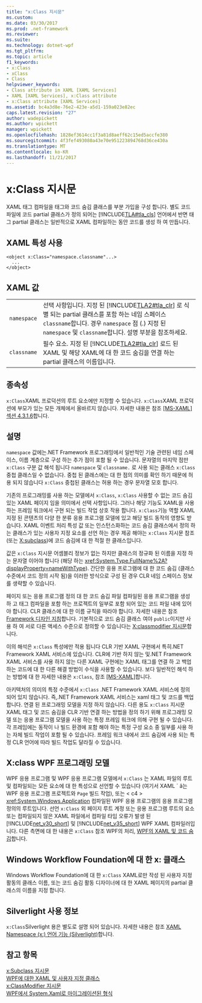 ```yaml
---
title: "x:Class 지시문"
ms.custom: 
ms.date: 03/30/2017
ms.prod: .net-framework
ms.reviewer: 
ms.suite: 
ms.technology: dotnet-wpf
ms.tgt_pltfrm: 
ms.topic: article
f1_keywords:
- x:Class
- xClass
- Class
helpviewer_keywords:
- Class attribute in XAML [XAML Services]
- XAML [XAML Services], x:Class attribute
- x:Class attribute [XAML Services]
ms.assetid: bc4a3d8e-76e2-423e-a5d1-159a023e82ec
caps.latest.revision: "27"
author: wadepickett
ms.author: wpickett
manager: wpickett
ms.openlocfilehash: 1828ef3614cc1f3a81d8aeff62c15ed5accfe380
ms.sourcegitcommit: 4f3fef493080a43e70e951223894768d36ce430a
ms.translationtype: MT
ms.contentlocale: ko-KR
ms.lasthandoff: 11/21/2017
---
```

# <a name="xclass-directive"></a>x:Class 지시문
XAML 태그 컴파일을 태그와 코드 숨김 클래스를 부분 가입을 구성 합니다. 별도 코드 파일에 코드 partial 클래스가 정의 되어는 [!INCLUDE[TLA#tla_cls](../../../includes/tlasharptla-cls-md.md)] 언어에서 반면 태그 partial 클래스는 일반적으로 XAML 컴파일하는 동안 코드를 생성 하 여 만듭니다.  
  
## <a name="xaml-attribute-usage"></a>XAML 특성 사용  
  
```  
<object x:Class="namespace.classname"...>  
  ...  
</object>  
```  
  
## <a name="xaml-values"></a>XAML 값  
  
|||  
|-|-|  
|`namespace`|선택 사항입니다. 지정 된 [!INCLUDE[TLA2#tla_clr](../../../includes/tla2sharptla-clr-md.md)] 로 식별 되는 partial 클래스를 포함 하는 네임 스페이스 `classname`합니다. 경우 `namespace` 점 (.) 지정 된 `namespace` 및 `classname`합니다. 설명 부분을 참조하세요.|  
|`classname`|필수 요소. 지정 된 [!INCLUDE[TLA2#tla_clr](../../../includes/tla2sharptla-clr-md.md)] 로드 된 XAML 및 해당 XAML에 대 한 코드 숨김을 연결 하는 partial 클래스의 이름입니다.|  
  
## <a name="dependencies"></a>종속성  
 `x:Class`XAML 프로덕션의 루트 요소에만 지정할 수 있습니다. `x:Class`XAML 프로덕션에 부모가 있는 모든 개체에서 올바르지 않습니다. 자세한 내용은 참조 [ \[MS-XAML\] 섹션 4.3.1.6](http://go.microsoft.com/fwlink/?LinkId=114525)합니다.  
  
## <a name="remarks"></a>설명  
 `namespace` 값에는.NET Framework 프로그래밍에서 일반적인 기술 관련된 네임 스페이스, 이름 계층으로 구성 하는 추가 점이 포함 될 수 있습니다. 문자열의 마지막 점만 `x:Class` 구분 값 해석 됩니다 `namespace` 및 `classname.` 로 사용 되는 클래스 `x:Class` 중첩 클래스일 수 없습니다. 중첩 된 클래스에는 대 한 점의 의미를 확인 하기 때문에 허용 되지 않습니다 `x:Class` 중첩된 클래스는 허용 하는 경우 문자열 모호 합니다.  
  
 기존의 프로그래밍를 사용 하는 모델에서 `x:Class`, `x:Class` 사용할 수 없는 코드 숨김 있는 XAML 페이지 임을 의미에서 선택 사항입니다. 그러나 해당 기능도 XAML을 사용 하는 프레임 워크에서 구현 되는 빌드 작업 상호 작용 합니다. `x:Class`기능 역할 XAML 지정 된 콘텐츠의 다양 한 분류 응용 프로그램 모델에 있고 해당 빌드 동작의 영향도 받습니다. XAML 이벤트 처리 특성 값 또는 인스턴스화하는 코드 숨김 클래스에서 정의 하는 클래스가 있는 사용자 지정 요소를 선언 하는 경우 제공 해야는 `x:Class` 지시문 참조 (또는 [X:subclass](../../../docs/framework/xaml-services/x-subclass-directive.md))에 코드 숨김에 대 한 적절 한 클래스입니다.  
  
 값은 `x:Class` 지시문 어셈블리 정보가 없는 하지만 클래스의 정규화 된 이름을 지정 하는 문자열 이어야 합니다 (해당 하는 <xref:System.Type.FullName%2A?displayProperty=nameWithType>). 간단한 응용 프로그램에 대 한 코드 숨김 (클래스 수준에서 코드 정의 시작 됨)을 이러한 방식으로 구성 된 경우 CLR 네임 스페이스 정보를 생략할 수 있습니다.  
  
 페이지 또는 응용 프로그램 정의 대 한 코드 숨김 파일 컴파일된 응용 프로그램을 생성 하 고 태그 컴파일을 포함 하는 프로젝트의 일부로 포함 되어 있는 코드 파일 내에 있어야 합니다. CLR 클래스에 대 한 이름 규칙을 따라야 합니다. 자세한 내용은 참조 [Framework 디자인 지침](../../../docs/standard/design-guidelines/index.md)합니다. 기본적으로 코드 숨김 클래스 여야 `public`이지만 사용 하 여 서로 다른 액세스 수준으로 정의할 수 있습니다는 [X:classmodifier 지시문](../../../docs/framework/xaml-services/x-classmodifier-directive.md)합니다.  
  
 이의 해석은 `x:Class` 특성에만 적용 됩니다 CLR 기반 XAML 구현에서 특히.NET Framework XAML 서비스에 있습니다. CLR에 기반 하지 않는 및.NET Framework XAML 서비스를 사용 하지 않는 다른 XAML 구현에는 XAML 태그를 연결 하 고 백업 하는 코드에 대 한 다른 해결 방법이 수식을 사용할 수 있습니다. 보다 일반적인 해석 하는 방법에 대 한 자세한 내용은 `x:Class`, 참조 [ \[MS-XAML\]](http://go.microsoft.com/fwlink/?LinkId=114525)합니다.  
  
 아키텍처의 의미의 특정 수준에서 `x:Class` .NET Framework XAML 서비스에 정의 되어 있지 않습니다. 즉,.NET Framework XAML 서비스는 xaml 태그 및 코드를 백업 합니다. 연결 된 프로그래밍 모델을 지정 하지 않습니다. 다른 용도 `x:Class` 지시문 XAML 태그 및 코드 숨김을 CLR 기반 연결 하는 방법을 정의 하기 위해 프로그래밍 모델 또는 응용 프로그램 모델을 사용 하는 특정 프레임 워크에 의해 구현 될 수 있습니다. 각 프레임에는 동작이 나 빌드 환경에 포함 해야 하는 특정 구성 요소 중 일부를 사용 하는 자체 빌드 작업이 포함 될 수 있습니다. 프레임 워크 내에서 코드 숨김에 사용 되는 특정 CLR 언어에 따라 빌드 작업도 달라질 수 있습니다.  
  
## <a name="xclass-in-the-wpf-programming-model"></a>X:class WPF 프로그래밍 모델  
 WPF 응용 프로그램 및 WPF 응용 프로그램 모델에서 `x:Class` 는 XAML 파일의 루트 및 컴파일되는 모든 요소에 대 한 특성으로 선언할 수 있습니다 (여기서 XAML ´ â는 WPF 응용 프로그램 프로젝트와 `Page` 빌드 작업), 또는 < c4 > <xref:System.Windows.Application>  컴파일된 WPF 응용 프로그램의 응용 프로그램 정의의 루트입니다. 선언 `x:Class` 외 페이지 루트 계정 또는 응용 프로그램 루트의 요소 또는 컴파일되지 않은 XAML 파일에서 컴파일 타임 오류가 발생 된 [!INCLUDE[net_v30_short](../../../includes/net-v30-short-md.md)] 및 [!INCLUDE[net_v35_short](../../../includes/net-v35-short-md.md)] WPF XAML 컴파일러입니다. 다른 측면에 대 한 내용은 `x:Class` 참조 WPF의 처리, [WPF의 XAML 및 코드 숨김](../../../docs/framework/wpf/advanced/code-behind-and-xaml-in-wpf.md)합니다.  
  
## <a name="xclass-for-windows-workflow-foundation"></a>Windows Workflow Foundation에 대 한 x: 클래스  
 Windows Workflow Foundation에 대 한 `x:Class` XAML로만 작성 된 사용자 지정 활동의 클래스 이름, 또는 코드 숨김 활동 디자이너에 대 한 XAML 페이지의 partial 클래스의 이름을 지정 합니다.  
  
## <a name="silverlight-usage-notes"></a>Silverlight 사용 정보  
 `x:Class`Silverlight 용은 별도로 설명 되어 있습니다. 자세한 내용은 참조 [XAML Namespace (x:) 언어 기능 (Silverlight)](http://go.microsoft.com/fwlink/?LinkId=199081)합니다.  
  
## <a name="see-also"></a>참고 항목  
 [x:Subclass 지시문](../../../docs/framework/xaml-services/x-subclass-directive.md)  
 [WPF에 대한 XAML 및 사용자 지정 클래스](../../../docs/framework/wpf/advanced/xaml-and-custom-classes-for-wpf.md)  
 [x:ClassModifier 지시문](../../../docs/framework/xaml-services/x-classmodifier-directive.md)  
 [WPF에서 System.Xaml로 마이그레이션된 형식](../../../docs/framework/xaml-services/types-migrated-from-wpf-to-system-xaml.md)
